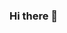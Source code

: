### Hi there 👋

<!--
**sho-advent/sho-advent** is a ✨ _special_ ✨ repository because its `README.md` (this file) appears on your GitHub profile.

![Sho](https://github-readme-stats.vercel.app/api?username=sho-advent&count_private=true)

Here are some ideas to get you started:

- 🔭 I’m currently working on ...
- 🌱 I’m currently learning ...
- 👯 I’m looking to collaborate on ...
- 🤔 I’m looking for help with ...
- 💬 Ask me about ...
- 📫 How to reach me: ...
- 😄 Pronouns: ...
- ⚡ Fun fact: ...
-->
